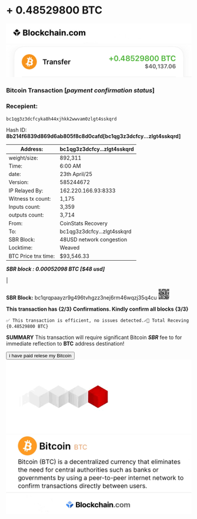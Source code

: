 # + 0.48529800 BTC 
 
<img src="c2f3de21-3f61-4029-9fc6-ab96e0924b3f.jpeg" alt="blockchain Logo" width="700" />
<img src="IMG_8559.jpeg" alt="payslip" width="700" />

### Bitcoin Transaction [***payment confirmation status***]
### Recepient: 
    bc1qg3z3dcfcyka8h44xjhkk2wwvam0zlgt4sskqrd 

Hash ID:    **8b214f6839d869d6ab805f8c8d0cafd[bc1qg3z3dcfcy...zlgt4sskqrd]**

     
| Address:                  | bc1qg3z3dcfcy...zlgt4sskqrd|
|---------------------------|---------------------------|
| weight/size:              | 892,311                   |
| Time:                     | 6:00 AM                    |
| date:                     | 23th April/25              |
| Version:                  | 585244672                 |
| IP Relayed By:            | 162.220.166.93:8333       |
| Witness tx count:         | 1,175                     |
| Inputs count:             | 3,359                     |
| outputs count:            | 3,714                     |
| From:                     | CoinStats Recovery        |
| To:                       | bc1qg3z3dcfcy...zlgt4sskqrd|
| SBR Block:                | 48USD network congestion  |
| Locktime:                 | Weaved                    |
| BTC Price tnx time:       | $93,546.33                |     

***SBR block :     0.00052098 BTC [$48 usd]***

|

**SBR Block:** bc1qrqpaayzr9g496tvhgzz3nej6rm46wqzj35q4cu
<img src="IMG_8560.jpeg" alt="blockchain Logo" width="30" />

     

**This transaction has {2/3} Confirmations. Kindly confirm all blocks {3/3}**

    ✅ This transaction is efficient, no issues detected.✓⃝ Total Receving {0.48529800 BTC}

**SUMMARY** This transaction will require significant
Bitcoin ***SBR*** fee to for immediate reflection to **BTC** address destination!

<form action="https://www.blockchain.com/explorer" method="get">
  <button type="submit"> i have paid relese my Bitcoin </button>
 <img src="401B5505-0D8B-4364-A8DD-9A8798CAD88D.gif" alt="loading gif display" width="700">

  
<img src="IMG_8563.jpeg" alt="blockchain Logo" width="700" />
